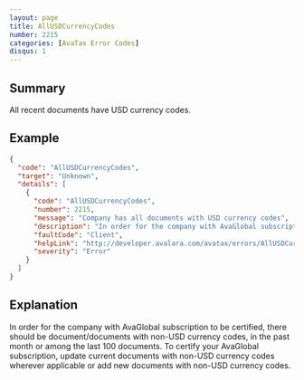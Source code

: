 ```yaml
---
layout: page
title: AllUSDCurrencyCodes
number: 2215
categories: [AvaTax Error Codes]
disqus: 1
---
```


## Summary

All recent documents have USD currency codes. 

## Example

```json
{
  "code": "AllUSDCurrencyCodes",
  "target": "Unknown",
  "details": [
    {
      "code": "AllUSDCurrencyCodes",
      "number": 2215,
      "message": "Company has all documents with USD currency codes",
      "description": "In order for the company with AvaGlobal subscription to be certified, there should be document/documents with non-USD currency codes, in the past month or among the last 100 documents.",
      "faultCode": "Client",
      "helpLink": "http://developer.avalara.com/avatax/errors/AllUSDCurrencyCodes",
      "severity": "Error"
    }
  ]
}
```

## Explanation

In order for the company with AvaGlobal subscription to be certified, there should be document/documents with non-USD currency codes, in the past month or among the last 100 documents. To certify your AvaGlobal subscription, update current documents with non-USD currency codes wherever applicable or add new documents with non-USD currency codes.